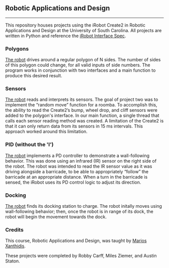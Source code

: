 ## Robotic Applications and Design 
---
This repository houses projects using the iRobot Create2 in Robotic Applications and Design at the University of South Carolina.
All projects are written in Python and reference the [iRobot Interface Spec](https://www.irobotweb.com/~/media/MainSite/PDFs/About/STEM/Create/iRobot_Roomba_600_Open_Interface_Spec.pdf?la=en).

### Polygons
[The robot](https://drive.google.com/file/d/1qV1KdgdLvN7GdSB7fDuzNeR2KqT55yui/view) drives around a regular polygon of N sides. The number of sides of this polygon could change, for all valid inputs of
side numbers. The program works in conjunction with two interfaces and a main function to produce this desired result.

### Sensors
[The robot](https://drive.google.com/file/d/17pS6uIGC5stqJetbmv9jQ1DKY17KgW3i/view) reads and interprets its sensors. The goal of project two was to implement the “random move” function for a roomba. To accomplish this, the ability to read the Create2’s bump, wheel drop, and cliff sensors were added to the polygon's interface. In our main function, a single thread that calls each sensor reading method was created. A limitation of the Create2 is that it can only return data from its sensors in 15 ms intervals. This approach worked around this limitation.

### PID (without the 'I')
[The robot](https://drive.google.com/file/d/1RzoDoG3izRddcIuEF-j1B52c0YjJthWL/view) implements a PD controller to demonstrate a wall-following behavior. This was done using an infrared (IR) sensor on the right side of the robot. The robot was
intended to read the IR sensor value as it was driving alongside a barricade, to be able to appropriately “follow” the barricade at an appropriate distance. When a turn in the barricade is sensed, the iRobot uses its PD control logic to adjust its direction.

### Docking
[The robot](https://drive.google.com/file/d/1EhvBXYeJgKimL22GS0Wtsyu0TkXgzaNn/view) finds its docking station to charge. The robot initally moves using wall-following behavior; then, once the robot is in range of its dock, the robot will begin the movement towards the dock. 

### Credits
This course, Robotic Applications and Design, was taught by [Marios Xanthidis](https://sites.google.com/view/mariosx).

 These projects were completed by Robby Carff, Miles Ziemer, and Austin Staton.
